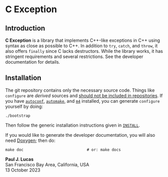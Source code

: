 # C Exception

## Introduction

**C Exception**
is a library that implements C++-like exceptions in C++
using syntax as close as possible to C++.
In addition to `try`, `catch`, and `throw`,
it also offers `finally`
since C lacks destructors.
While the library works,
it has stringent requirements
and several
restrictions.
See the developer documentation for details.

## Installation

The git repository contains only the necessary source code.
Things like `configure` are _derived_ sources and
[should not be included in repositories](http://stackoverflow.com/a/18732931).
If you have
[`autoconf`](https://www.gnu.org/software/autoconf/),
[`automake`](https://www.gnu.org/software/automake/),
and
[`m4`](https://www.gnu.org/software/m4/)
installed,
you can generate `configure` yourself by doing:

    ./bootstrap

Then follow the generic installation instructions given in
[`INSTALL`](https://github.com/paul-j-lucas/cdecl/blob/c_exception/INSTALL).

If you would like to generate the developer documentation,
you will also need
[Doxygen](http://www.doxygen.org/);
then do:

    make doc                            # or: make docs

**Paul J. Lucas**  
San Francisco Bay Area, California, USA  
13 October 2023

